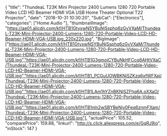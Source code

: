 {
	"title": "ThundeaL T23K Mini Projector 2400 Lumens 1280 720 Portable Video LCD HD Beamer HDMI VGA USB Home Theater Optional T22 Projector",
	"date": "2018-10-31 10:30:20",
	"SubCat": ["Electronics"],
	"categories": ["Home Audio "],
	"thumbnailImage": "https://ae01.alicdn.com/kf/HTB1GtyxwNSYBuNjSsphq6zGvVXaM/ThundeaL-T23K-Mini-Projector-2400-Lumens-1280-720-Portable-Video-LCD-HD-Beamer-HDMI-VGA-USB.jpg_220x220.jpg",
	"BigImage": ["https://ae01.alicdn.com/kf/HTB1GtyxwNSYBuNjSsphq6zGvVXaM/ThundeaL-T23K-Mini-Projector-2400-Lumens-1280-720-Portable-Video-LCD-HD-Beamer-HDMI-VGA-USB.jpg","https://ae01.alicdn.com/kf/HTB1G3gmoiCYBuNkHFCcq6AHtVXaC/ThundeaL-T23K-Mini-Projector-2400-Lumens-1280-720-Portable-Video-LCD-HD-Beamer-HDMI-VGA-USB.jpg","https://ae01.alicdn.com/kf/HTB1_PCGuUOWBKNjSZKzq6xfWFXaj/ThundeaL-T23K-Mini-Projector-2400-Lumens-1280-720-Portable-Video-LCD-HD-Beamer-HDMI-VGA-USB.jpg","https://ae01.alicdn.com/kf/HTB1LAm1hYZnBKNjSZFhq6A.oXXaO/ThundeaL-T23K-Mini-Projector-2400-Lumens-1280-720-Portable-Video-LCD-HD-Beamer-HDMI-VGA-USB.jpg","https://ae01.alicdn.com/kf/HTB1nln2wSBYBeNjy0Feq6znmFXam/ThundeaL-T23K-Mini-Projector-2400-Lumens-1280-720-Portable-Video-LCD-HD-Beamer-HDMI-VGA-USB.jpg"],
	"actualPrice": 105.52,
	"comparePrice": 159.88,
	"linkurl": "http://s.click.aliexpress.com/e/GqRJ9io",
	"inStock": 147
}
